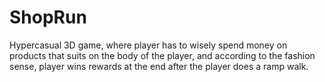 # ShopRun
 Hypercasual 3D game, where player has to wisely spend money on products that suits on the body of the player, and according to the fashion sense, player wins rewards at the end after the player does a  ramp walk.
